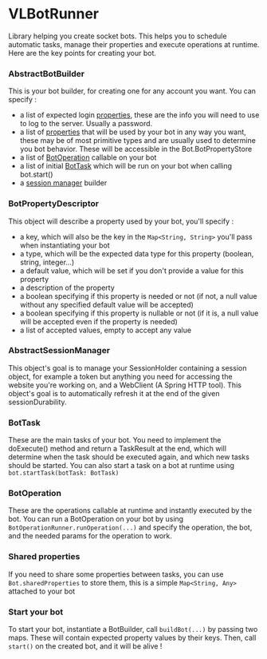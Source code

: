 # VLBotRunner

Library helping you create socket bots. This helps you to schedule automatic tasks, manage their properties and execute
operations at runtime. Here are the key points for creating your bot.

### AbstractBotBuilder

This is your bot builder, for creating one for any account you want. You can specify :

- a list of expected login [properties](#botpropertydescriptor), these are the info you will need to use to log to the
  server. Usually a password.
- a list of [properties](#botpropertydescriptor) that will be used by your bot in any way you want, these may be of most
  primitive types and are usually used to determine you bot behavior. These will be accessible in the
  Bot.BotPropertyStore
- a list of [BotOperation](#botoperation) callable on your bot
- a list of initial [BotTask](#bottask) which will be run on your bot when calling bot.start()
- a [session manager](#abstractsessionmanager) builder

### BotPropertyDescriptor

This object will describe a property used by your bot, you'll specify :

- a key, which will also be the key in the `Map<String, String>` you'll pass when instantiating your bot
- a type, which will be the expected data type for this property (boolean, string, integer...)
- a default value, which will be set if you don't provide a value for this property
- a description of the property
- a boolean specifying if this property is needed or not (if not, a null value without any specified default value will
  be accepted)
- a boolean specifying if this property is nullable or not (if it is, a null value will be accepted even if the property
  is needed)
- a list of accepted values, empty to accept any value

### AbstractSessionManager

This object's goal is to manage your SessionHolder containing a session object, for example a token but anything you
need for accessing the website you're working on, and a WebClient (A Spring HTTP tool). This object's goal is to
automatically refresh it at the end of the given sessionDurability.

### BotTask

These are the main tasks of your bot. You need to implement the doExecute() method and return a TaskResult at the end,
which will determine when the task should be executed again, and which new tasks should be started. You can also start a
task on a bot at runtime using `bot.startTask(botTask: BotTask)`

### BotOperation

These are the operations callable at runtime and instantly executed by the bot. You can run a BotOperation on your bot
by using `BotOperationRunner.runOperation(...)` and specify the operation, the bot, and the needed params for the
operation to work.

### Shared properties

If you need to share some properties between tasks, you can use `Bot.sharedProperties` to store them, this is a
simple `Map<String, Any>` attached to your bot

### Start your bot

To start your bot, instantiate a BotBuilder, call `buildBot(...)` by passing two maps. These will contain expected
property values by their keys. Then, call `start()` on the created bot, and it will be alive !
